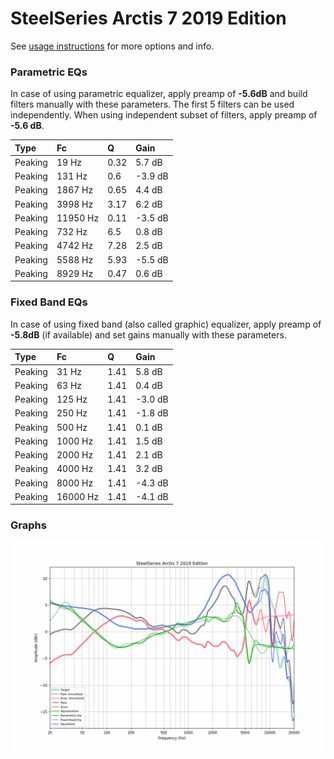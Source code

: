 # SteelSeries Arctis 7 2019 Edition
See [usage instructions](https://github.com/jaakkopasanen/AutoEq#usage) for more options and info.

### Parametric EQs
In case of using parametric equalizer, apply preamp of **-5.6dB** and build filters manually
with these parameters. The first 5 filters can be used independently.
When using independent subset of filters, apply preamp of **-5.6 dB**.

| Type    | Fc       |    Q | Gain    |
|:--------|:---------|:-----|:--------|
| Peaking | 19 Hz    | 0.32 | 5.7 dB  |
| Peaking | 131 Hz   | 0.6  | -3.9 dB |
| Peaking | 1867 Hz  | 0.65 | 4.4 dB  |
| Peaking | 3998 Hz  | 3.17 | 6.2 dB  |
| Peaking | 11950 Hz | 0.11 | -3.5 dB |
| Peaking | 732 Hz   | 6.5  | 0.8 dB  |
| Peaking | 4742 Hz  | 7.28 | 2.5 dB  |
| Peaking | 5588 Hz  | 5.93 | -5.5 dB |
| Peaking | 8929 Hz  | 0.47 | 0.6 dB  |

### Fixed Band EQs
In case of using fixed band (also called graphic) equalizer, apply preamp of **-5.8dB**
(if available) and set gains manually with these parameters.

| Type    | Fc       |    Q | Gain    |
|:--------|:---------|:-----|:--------|
| Peaking | 31 Hz    | 1.41 | 5.8 dB  |
| Peaking | 63 Hz    | 1.41 | 0.4 dB  |
| Peaking | 125 Hz   | 1.41 | -3.0 dB |
| Peaking | 250 Hz   | 1.41 | -1.8 dB |
| Peaking | 500 Hz   | 1.41 | 0.1 dB  |
| Peaking | 1000 Hz  | 1.41 | 1.5 dB  |
| Peaking | 2000 Hz  | 1.41 | 2.1 dB  |
| Peaking | 4000 Hz  | 1.41 | 3.2 dB  |
| Peaking | 8000 Hz  | 1.41 | -4.3 dB |
| Peaking | 16000 Hz | 1.41 | -4.1 dB |

### Graphs
![](./SteelSeries%20Arctis%207%202019%20Edition.png)